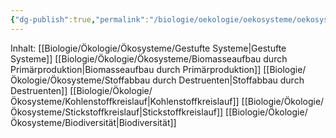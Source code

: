 ```yaml
---
{"dg-publish":true,"permalink":"/biologie/oekologie/oekosysteme/oekosysteme/"}
---
```


Inhalt:
[[Biologie/Ökologie/Ökosysteme/Gestufte Systeme\|Gestufte Systeme]]
[[Biologie/Ökologie/Ökosysteme/Biomasseaufbau durch Primärproduktion\|Biomasseaufbau durch Primärproduktion]]
[[Biologie/Ökologie/Ökosysteme/Stoffabbau durch Destruenten\|Stoffabbau durch Destruenten]]
[[Biologie/Ökologie/Ökosysteme/Kohlenstoffkreislauf\|Kohlenstoffkreislauf]]
[[Biologie/Ökologie/Ökosysteme/Stickstoffkreislauf\|Stickstoffkreislauf]]
[[Biologie/Ökologie/Ökosysteme/Biodiversität\|Biodiversität]]
